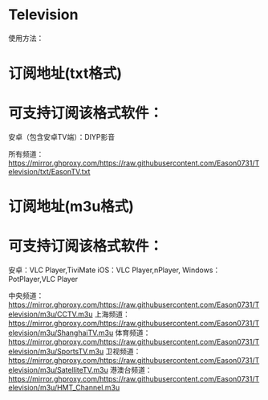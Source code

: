 # Television
使用方法：


# 订阅地址(txt格式)
# 可支持订阅该格式软件：
安卓（包含安卓TV端）：DIYP影音

所有频道：https://mirror.ghproxy.com/https://raw.githubusercontent.com/Eason0731/Television/txt/EasonTV.txt

# 订阅地址(m3u格式)
# 可支持订阅该格式软件：
安卓：VLC Player,TiviMate
iOS：VLC Player,nPlayer,
Windows：PotPlayer,VLC Player

中央频道：https://mirror.ghproxy.com/https://raw.githubusercontent.com/Eason0731/Television/m3u/CCTV.m3u
上海频道：https://mirror.ghproxy.com/https://raw.githubusercontent.com/Eason0731/Television/m3u/ShanghaiTV.m3u
体育频道：https://mirror.ghproxy.com/https://raw.githubusercontent.com/Eason0731/Television/m3u/SportsTV.m3u
卫视频道：https://mirror.ghproxy.com/https://raw.githubusercontent.com/Eason0731/Television/m3u/SatelliteTV.m3u
港澳台频道：https://mirror.ghproxy.com/https://raw.githubusercontent.com/Eason0731/Television/m3u/HMT_Channel.m3u
